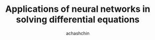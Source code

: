 ---
layout: post

author: achashchin
title:  "Applications of neural networks in solving differential equations"
presentation: "/assets/Chashchin_Seminar_presentation.pdf"
categories: Neural_Networks ODE Dynamical_Systems
comments: true
---